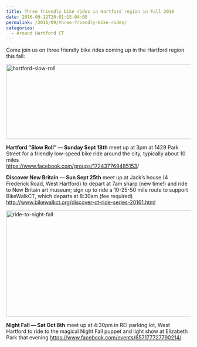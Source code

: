 ```yaml
---
title: Three friendly bike rides in Hartford region in Fall 2016
date: 2016-09-12T20:01:15-04:00
permalink: /2016/09/three-friendly-bike-rides/
categories:
  - Around Hartford CT
---
```

Come join us on three friendly bike rides coming up in the Hartford region this fall:

[<img class="alignleft wp-image-505 size-full" src="http://jackbikes.org/wp-content/uploads/2016/09/Hartford-slow-roll.jpg" alt="hartford-slow-roll" width="796" height="204" srcset="https://jackbikes.org/wp-content/uploads/2016/09/Hartford-slow-roll.jpg 796w, https://jackbikes.org/wp-content/uploads/2016/09/Hartford-slow-roll-300x77.jpg 300w, https://jackbikes.org/wp-content/uploads/2016/09/Hartford-slow-roll-768x197.jpg 768w" sizes="(max-width: 796px) 100vw, 796px" />](http://jackbikes.org/wp-content/uploads/2016/09/Hartford-slow-roll.jpg)

**Hartford “Slow Roll” — Sunday Sept 18th** meet up at 3pm at 1429 Park Street for a friendly low-speed bike ride around the city, typically about 10 miles  
<https://www.facebook.com/groups/172437769485153>/

<!-- iframe plugin v.4.4 wordpress.org/plugins/iframe/ -->

**Discover New Britain — Sun Sept 25th** meet up at Jack’s house (4 Frederick Road, West Hartford) to depart at 7am sharp (new time!) and ride to New Britain art museum; sign up to ride a 10-25-50 mile route to support BikeWalkCT, which departs at 8:30am (fee required)  
<http://www.bikewalkct.org/discover-ct-ride-series-20161.html>

[<img class="aligncenter size-full wp-image-506" src="http://jackbikes.org/wp-content/uploads/2016/09/ride-to-night-fall.jpg" alt="ride-to-night-fall" width="613" height="290" srcset="https://jackbikes.org/wp-content/uploads/2016/09/ride-to-night-fall.jpg 613w, https://jackbikes.org/wp-content/uploads/2016/09/ride-to-night-fall-300x142.jpg 300w" sizes="(max-width: 613px) 100vw, 613px" />](http://jackbikes.org/wp-content/uploads/2016/09/ride-to-night-fall.jpg)

**Night Fall — Sat Oct 8th** meet up at 4:30pm in REI parking lot, West Hartford to ride to the magical Night Fall puppet and light show at Elizabeth Park that evening <https://www.facebook.com/events/657177727790214/>
